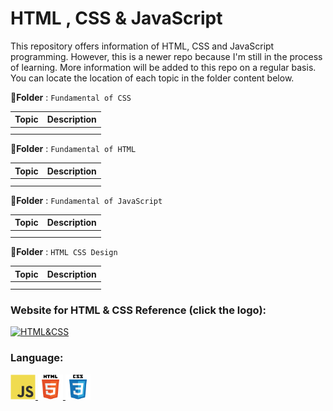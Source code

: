 <h1>HTML , CSS & JavaScript</h1>

<p>This repository offers information of HTML, CSS and JavaScript programming. However, this is a newer repo because I'm still in the process of learning. More information will be added to this repo on a regular basis. You can locate the location of each topic in the folder content below.</p>

🌟<b>Folder</b> : `Fundamental of CSS`

| Topic | Description |
| :--- | :--- |
|  | |
| | |

🌟<b>Folder</b> : `Fundamental of HTML`

| Topic | Description |
| :--- | :--- |
|  | |
| | |

🌟<b>Folder</b> : `Fundamental of JavaScript`

| Topic | Description |
| :--- | :--- |
|  | |
| | |

🌟<b>Folder</b> : `HTML CSS Design`

| Topic | Description |
| :--- | :--- |
|  | |
| | |

<h3 align="left">Website for HTML & CSS Reference (click the logo):</h3>
<a href="https://www.youtube.com/watch?v=cyuzt1Dp8X8" target="_blank" rel="noreferrer"> <img src="https://assets.stickpng.com/thumbs/580b57fcd9996e24bc43c545.png" alt="HTML&CSS" width="45" height="45"/> </a>

<h3 align="left">Language:</h3>
 <a href="https://developer.mozilla.org/en-US/docs/Web/JavaScript" target="_blank" rel="noreferrer"> <img src="https://raw.githubusercontent.com/devicons/devicon/master/icons/javascript/javascript-original.svg" alt="javascript" width="40" height="40"/> </a>
 <a href="https://www.w3schools.com/css/" target="_blank" rel="noreferrer"><a href="https://www.w3.org/html/" target="_blank" rel="noreferrer"> <img src="https://raw.githubusercontent.com/devicons/devicon/master/icons/html5/html5-original-wordmark.svg" alt="html5" width="40" height="40"/> </a> 
   <a href="https://www.w3schools.com/css/" target="_blank" rel="noreferrer"> <img src="https://raw.githubusercontent.com/devicons/devicon/master/icons/css3/css3-original-wordmark.svg" alt="css3" width="40" height="40"/> </a>
